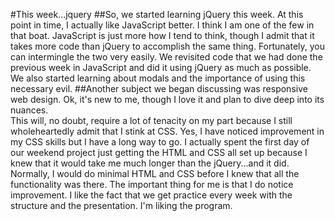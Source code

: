#This week...jquery
##So, we started learning jQuery this week.
  At this point in time, I actually like JavaScript better.  I think I am one
  of the few in that boat.  JavaScript is just more how I tend to think, though
  I admit that it takes more code than jQuery to accomplish the same thing.
  Fortunately, you can intermingle the two very easily.  We revisited code that
  we had done the previous week in JavaScript and did it using jQuery as much
  as possible.  We also started learning about modals and the importance of
  using this necessary evil.
##Another subject we began discussing was responsive web design.
  Ok, it's new to me, though I love it and plan to dive deep into its nuances.  
  This will, no doubt, require a lot of tenacity on my part because I still
  wholeheartedly admit that I stink at CSS.  Yes, I have noticed improvement in
  my CSS skills but I have a long way to go.  I actually spent the first day of
  our weekend project just getting the HTML and CSS all set up because I knew that
  it would take me much longer than the jQuery...and it did.  Normally, I would
  do minimal HTML and CSS before I knew that all the functionality was there.  The
  important thing for me is that I do notice improvement.  I like the fact that
  we get practice every week with the structure and the presentation.  I'm liking
  the program.
